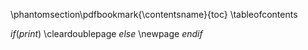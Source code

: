 \phantomsection\pdfbookmark{\contentsname}{toc}
\tableofcontents

$if(print)$
\cleardoublepage
$else$
\newpage
$endif$



